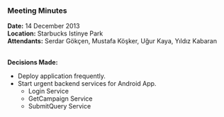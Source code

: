 ### Meeting Minutes ###

**Date:** 14 December 2013 <br>
<b>Location:</b> Starbucks Istinye Park <br>
<b>Attendants:</b> Serdar Gökçen, Mustafa Köşker, Uğur Kaya, Yıldız Kabaran <br>
<br>

<b>Decisions Made:</b><br>
<ul><li>Deploy application frequently.<br>
</li><li>Start urgent backend services for Android App.<br>
<ul><li>Login Service<br>
</li><li>GetCampaign Service<br>
</li><li>SubmitQuery Service</li></ul></li></ul>
